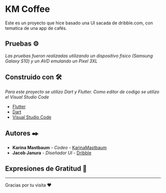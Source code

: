 # KM Coffee

Este es un proyecto que hice basado una UI sacada de dribble.com, con tematica de una app de cafés.


## Pruebas ⚙️

_Las pruebas fueron realizadas utilizando un dispositivo fisico (Samsung Galaxy S10) y un AVD emulando un Pixel 3XL_

## Construido con 🛠️

_Para este proyecto se utilizo Dart y Flutter. Como editor de codigo se utilizo el Visual Studio Code_

* [Flutter](https://flutter.dev/)
* [Dart](https://dart.dev/)
* [Visual Studio Code](https://code.visualstudio.com/)

## Autores ✒️

* **Karina Mastbaum** - *Codeo* - [KarinaMastbaum](https://github.com/KarinaMastbaum)
* **Jacob Janura** - *Diseñador UI* - [Dribble](https://dribbble.com/shots/14166097-Coffee-App)

## Expresiones de Gratitud 🎁


---
Gracias por tu visita ❤️
